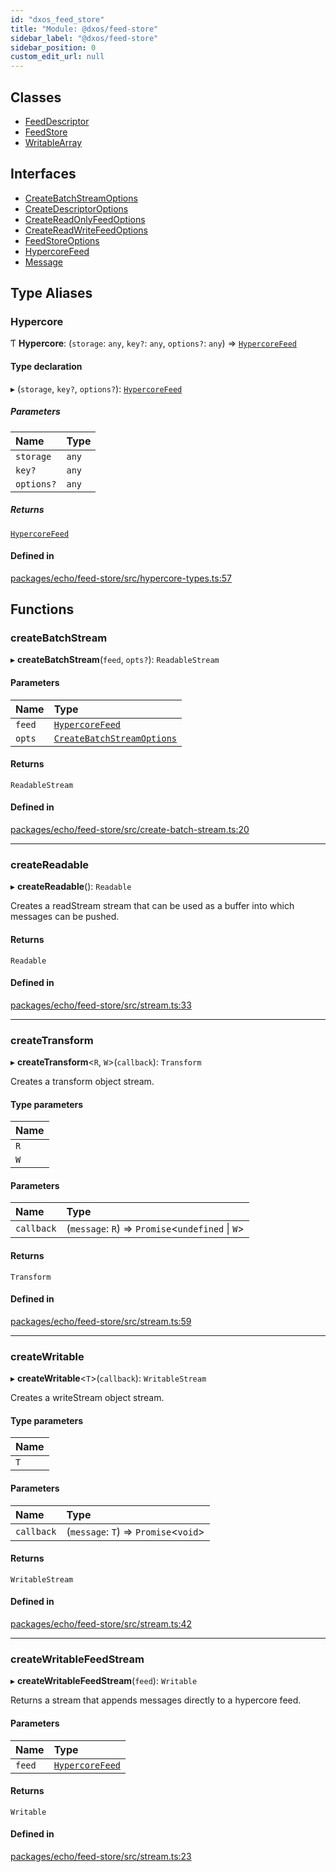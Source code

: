 ```yaml
---
id: "dxos_feed_store"
title: "Module: @dxos/feed-store"
sidebar_label: "@dxos/feed-store"
sidebar_position: 0
custom_edit_url: null
---
```


## Classes

- [FeedDescriptor](../classes/dxos_feed_store.FeedDescriptor.md)
- [FeedStore](../classes/dxos_feed_store.FeedStore.md)
- [WritableArray](../classes/dxos_feed_store.WritableArray.md)

## Interfaces

- [CreateBatchStreamOptions](../interfaces/dxos_feed_store.CreateBatchStreamOptions.md)
- [CreateDescriptorOptions](../interfaces/dxos_feed_store.CreateDescriptorOptions.md)
- [CreateReadOnlyFeedOptions](../interfaces/dxos_feed_store.CreateReadOnlyFeedOptions.md)
- [CreateReadWriteFeedOptions](../interfaces/dxos_feed_store.CreateReadWriteFeedOptions.md)
- [FeedStoreOptions](../interfaces/dxos_feed_store.FeedStoreOptions.md)
- [HypercoreFeed](../interfaces/dxos_feed_store.HypercoreFeed.md)
- [Message](../interfaces/dxos_feed_store.Message.md)

## Type Aliases

### Hypercore

Ƭ **Hypercore**: (`storage`: `any`, `key?`: `any`, `options?`: `any`) => [`HypercoreFeed`](../interfaces/dxos_feed_store.HypercoreFeed.md)

#### Type declaration

▸ (`storage`, `key?`, `options?`): [`HypercoreFeed`](../interfaces/dxos_feed_store.HypercoreFeed.md)

##### Parameters

| Name | Type |
| :------ | :------ |
| `storage` | `any` |
| `key?` | `any` |
| `options?` | `any` |

##### Returns

[`HypercoreFeed`](../interfaces/dxos_feed_store.HypercoreFeed.md)

#### Defined in

[packages/echo/feed-store/src/hypercore-types.ts:57](https://github.com/dxos/protocols/blob/6f4c34af3/packages/echo/feed-store/src/hypercore-types.ts#L57)

## Functions

### createBatchStream

▸ **createBatchStream**(`feed`, `opts?`): `ReadableStream`

#### Parameters

| Name | Type |
| :------ | :------ |
| `feed` | [`HypercoreFeed`](../interfaces/dxos_feed_store.HypercoreFeed.md) |
| `opts` | [`CreateBatchStreamOptions`](../interfaces/dxos_feed_store.CreateBatchStreamOptions.md) |

#### Returns

`ReadableStream`

#### Defined in

[packages/echo/feed-store/src/create-batch-stream.ts:20](https://github.com/dxos/protocols/blob/6f4c34af3/packages/echo/feed-store/src/create-batch-stream.ts#L20)

___

### createReadable

▸ **createReadable**(): `Readable`

Creates a readStream stream that can be used as a buffer into which messages can be pushed.

#### Returns

`Readable`

#### Defined in

[packages/echo/feed-store/src/stream.ts:33](https://github.com/dxos/protocols/blob/6f4c34af3/packages/echo/feed-store/src/stream.ts#L33)

___

### createTransform

▸ **createTransform**<`R`, `W`\>(`callback`): `Transform`

Creates a transform object stream.

#### Type parameters

| Name |
| :------ |
| `R` |
| `W` |

#### Parameters

| Name | Type |
| :------ | :------ |
| `callback` | (`message`: `R`) => `Promise`<`undefined` \| `W`\> |

#### Returns

`Transform`

#### Defined in

[packages/echo/feed-store/src/stream.ts:59](https://github.com/dxos/protocols/blob/6f4c34af3/packages/echo/feed-store/src/stream.ts#L59)

___

### createWritable

▸ **createWritable**<`T`\>(`callback`): `WritableStream`

Creates a writeStream object stream.

#### Type parameters

| Name |
| :------ |
| `T` |

#### Parameters

| Name | Type |
| :------ | :------ |
| `callback` | (`message`: `T`) => `Promise`<`void`\> |

#### Returns

`WritableStream`

#### Defined in

[packages/echo/feed-store/src/stream.ts:42](https://github.com/dxos/protocols/blob/6f4c34af3/packages/echo/feed-store/src/stream.ts#L42)

___

### createWritableFeedStream

▸ **createWritableFeedStream**(`feed`): `Writable`

Returns a stream that appends messages directly to a hypercore feed.

#### Parameters

| Name | Type |
| :------ | :------ |
| `feed` | [`HypercoreFeed`](../interfaces/dxos_feed_store.HypercoreFeed.md) |

#### Returns

`Writable`

#### Defined in

[packages/echo/feed-store/src/stream.ts:23](https://github.com/dxos/protocols/blob/6f4c34af3/packages/echo/feed-store/src/stream.ts#L23)
